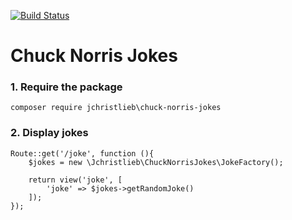 [![Build Status](https://travis-ci.com/jchristlieb/chuck-norris-jokes.svg?branch=master)](https://travis-ci.com/jchristlieb/chuck-norris-jokes)

# Chuck Norris Jokes

### 1. Require the package
```
composer require jchristlieb\chuck-norris-jokes
```

### 2. Display jokes 
```
Route::get('/joke', function (){
    $jokes = new \Jchristlieb\ChuckNorrisJokes\JokeFactory();

    return view('joke', [
        'joke' => $jokes->getRandomJoke()
    ]);
});
```

